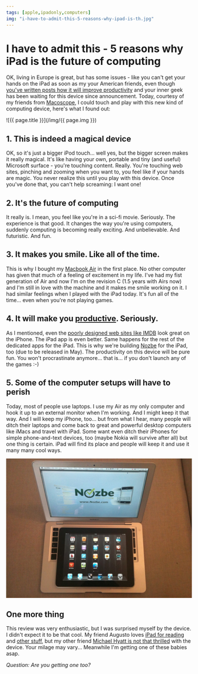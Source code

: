 ```yaml
---
tags: [apple,ipadonly,computers]
img: "i-have-to-admit-this-5-reasons-why-ipad-is-th.jpg"
---
```


# I have to admit this - 5 reasons why iPad is the future of computing


OK, living in Europe is great, but has some issues - like you can't get your hands on the iPad as soon as my your American friends, even though [you've written posts how it will improve productivity](/7-ways-the-new-apple-ipad-will-increase-your) and your inner geek has been waiting for this device since announcement. Today, courtesy of my friends from [Macoscope](http://macoscope.net), I could touch and play with this new kind of computing device, here's what I found out:

<!--More-->

![{{ page.title }}](/img/{{ page.img }})

## 1. This is indeed a magical device

OK, so it's just a bigger iPod touch... well yes, but the bigger screen makes it really magical. It's like having your own, portable and tiny (and useful) Microsoft surface - you're touching content. Really. You're touching web sites, pinching and zooming when you want to, you feel like if your hands are magic. You never realize this until you play with this device. Once you've done that, you can't help screaming: I want one!

## 2. It's the future of computing

It really is. I mean, you feel like you're in a sci-fi movie. Seriously. The experience is that good. It changes the way you're using computers, suddenly computing is becoming really exciting. And unbelievable. And futuristic. And fun.

## 3. It makes you smile. Like all of the time.

This is why I bought my [Macbook Air](/macbook-air-rocks-5-things-pc-notebook-manufa) in the first place. No other computer has given that much of a feeling of excitement in my life. I've had my fist generation of Air and now I'm on the revision C (1.5 years with Airs now) and I'm still in love with the machine and it makes me smile working on it. I had similar feelings when I played with the iPad today. It's fun all of the time... even when you're not playing games.

## 4. It will make you [productive](/7-ways-the-new-apple-ipad-will-increase-your). Seriously.

As I mentioned, even the [poorly designed web sites like IMDB](/imdb-how-apples-iphone-or-ipad-interface-make) look great on the iPhone. The iPad app is even better. Same happens for the rest of the dedicated apps for the iPad. This is why we're building [Nozbe][n] for the iPad, too (due to be released in May). The productivity on this device will be pure fun. You won't procrastinate anymore... that is... if you don't launch any of the games :-)

## 5. Some of the computer setups will have to perish

Today, most of people use laptops. I use my Air as my only computer and hook it up to an external monitor when I'm working. And I might keep it that way. And I will keep my iPhone, too... but from what I hear, many people will ditch their laptops and come back to great and powerful desktop computers like iMacs and travel with iPad. Some want even ditch their iPhones for simple phone-and-text devices, too (maybe Nokia will survive after all) but one thing is certain. iPad will find its place and people will keep it and use it many many cool ways.

![{{ page.title }} 2](/img/i-have-to-admit-this-5-reasons-why-ipad-is-th-2.jpg)

## One more thing

This review was very enthusiastic, but I was surprised myself by the device. I didn't expect it to be that cool. My friend Augusto loves [iPad for reading](http://augustopinaud.com/an-unexpected-surprise-with-the-ipad/) and [other stuff](http://augustopinaud.com/the-ipad-air-an-ipad-review/), but my other friend [Michael Hyatt is not that thrilled](http://michaelhyatt.com/2010/04/the-ipad-an-elegant-solution-in-search-of-a-problem.html) with the device. Your milage may vary... Meanwhile I'm getting one of these babies asap.

_Question: Are you getting one too?_



[n]: https://michael.gratis/nozbe